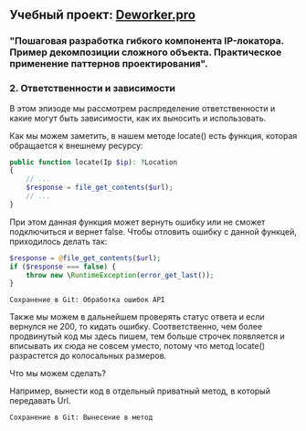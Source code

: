 ## Учебный проект: [Deworker.pro](https://deworker.pro/edu/series/ip-geolocator)
### "Пошаговая разработка гибкого компонента IP-локатора. Пример декомпозиции сложного объекта. Практическое применение паттернов проектирования".

### 2. Ответственности и зависимости

В этом эпизоде мы рассмотрем распределение ответственности и какие могут быть зависимости, как их выносить и использовать.

Как мы можем заметить, в нашем методе locate() есть функция, которая обращается к внешнему ресурсу:
```php
public function locate(Ip $ip): ?Location
{
    // ...
    $response = file_get_contents($url);
    // ...
}
```
При этом данная функция может вернуть ошибку или не сможет подключиться и вернет false.
Чтобы отловить ошибку с данной функцей, приходилось делать так:
```php
$response = @file_get_contents($url);
if ($response === false) {
    throw new \RuntimeException(error_get_last());
}
```
~~~ 
Сохранение в Git: Обработка ошибок API
~~~
Также мы можем в дальнейшем проверять статус ответа и если вернулся не 200, то кидать ошибку.
Соответственно, чем более продвинутый код мы здесь пишем, тем больше строчек появляется и вписывать их сюда не совсем уместо,
потому что метод locate() разрастется до колосальных размеров.

Что мы можем сделать?

Например, вынести код в отдельный приватный метод, в который передавать Url.
~~~ 
Сохранение в Git: Вынесение в метод
~~~
